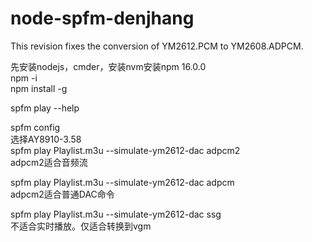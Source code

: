 # node-spfm-denjhang
 This revision fixes the conversion of YM2612.PCM to YM2608.ADPCM.

 
先安装nodejs，cmder，安装nvm安装npm 16.0.0  
npm -i  
npm install -g  

spfm play --help  


spfm config  
选择AY8910-3.58   
spfm play Playlist.m3u --simulate-ym2612-dac adpcm2  
adpcm2适合音频流  

spfm play Playlist.m3u --simulate-ym2612-dac adpcm  
adpcm2适合普通DAC命令  

spfm play Playlist.m3u --simulate-ym2612-dac ssg  
不适合实时播放。仅适合转换到vgm  

